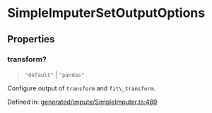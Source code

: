 # SimpleImputerSetOutputOptions

## Properties

### transform?

> `"default"` \| `"pandas"`

Configure output of `transform` and `fit\_transform`.

Defined in:  [generated/impute/SimpleImputer.ts:489](https://github.com/transitive-bullshit/scikit-learn-ts/blob/92ab806/packages/sklearn/src/generated/impute/SimpleImputer.ts#L489)
